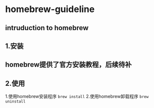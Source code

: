 # homebrew-guideline
intruduction to homebrew
---
## 1.安装
homebrew提供了官方安装教程，后续待补
---
## 2.使用
1.使用homebrew安装程序
`brew install`
2.使用homebrew卸载程序
``brew uninstall``

